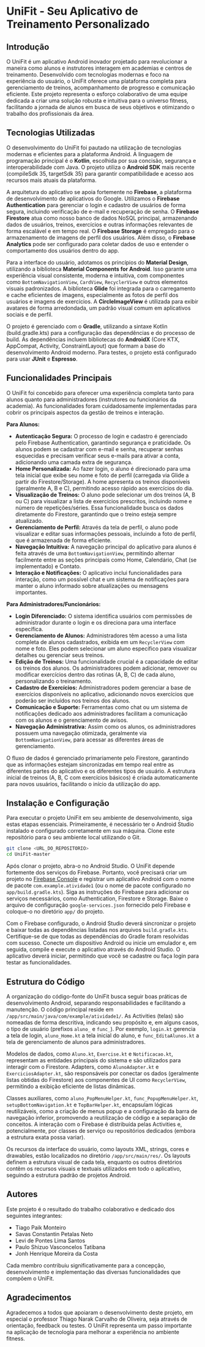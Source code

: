 # UniFit - Seu Aplicativo de Treinamento Personalizado

## Introdução

O UniFit é um aplicativo Android inovador projetado para revolucionar a maneira como alunos e instrutores interagem em academias e centros de treinamento. Desenvolvido com tecnologias modernas e foco na experiência do usuário, o UniFit oferece uma plataforma completa para gerenciamento de treinos, acompanhamento de progresso e comunicação eficiente. Este projeto representa o esforço colaborativo de uma equipe dedicada a criar uma solução robusta e intuitiva para o universo fitness, facilitando a jornada de alunos em busca de seus objetivos e otimizando o trabalho dos profissionais da área.




## Tecnologias Utilizadas

O desenvolvimento do UniFit foi pautado na utilização de tecnologias modernas e eficientes para a plataforma Android. A linguagem de programação principal é o **Kotlin**, escolhida por sua concisão, segurança e interoperabilidade com Java. O projeto utiliza o **Android SDK** mais recente (compileSdk 35, targetSdk 35) para garantir compatibilidade e acesso aos recursos mais atuais da plataforma.

A arquitetura do aplicativo se apoia fortemente no **Firebase**, a plataforma de desenvolvimento de aplicativos do Google. Utilizamos o **Firebase Authentication** para gerenciar o login e cadastro de usuários de forma segura, incluindo verificação de e-mail e recuperação de senha. O **Firebase Firestore** atua como nosso banco de dados NoSQL principal, armazenando dados de usuários, treinos, exercícios e outras informações relevantes de forma escalável e em tempo real. O **Firebase Storage** é empregado para o armazenamento de imagens de perfil dos usuários. Além disso, o **Firebase Analytics** pode ser configurado para coletar dados de uso e entender o comportamento dos usuários dentro do app.

Para a interface do usuário, adotamos os princípios do **Material Design**, utilizando a biblioteca **Material Components for Android**. Isso garante uma experiência visual consistente, moderna e intuitiva, com componentes como `BottomNavigationView`, `CardView`, `RecyclerView` e outros elementos visuais padronizados. A biblioteca **Glide** foi integrada para o carregamento e cache eficientes de imagens, especialmente as fotos de perfil dos usuários e imagens de exercícios. A **CircleImageView** é utilizada para exibir avatares de forma arredondada, um padrão visual comum em aplicativos sociais e de perfil.

O projeto é gerenciado com o **Gradle**, utilizando a sintaxe Kotlin (build.gradle.kts) para a configuração das dependências e do processo de build. As dependências incluem bibliotecas do **AndroidX** (Core KTX, AppCompat, Activity, ConstraintLayout) que formam a base do desenvolvimento Android moderno. Para testes, o projeto está configurado para usar **JUnit** e **Espresso**.





## Funcionalidades Principais

O UniFit foi concebido para oferecer uma experiência completa tanto para alunos quanto para administradores (instrutores ou funcionários da academia). As funcionalidades foram cuidadosamente implementadas para cobrir os principais aspectos da gestão de treinos e interação.

**Para Alunos:**

*   **Autenticação Segura:** O processo de login e cadastro é gerenciado pelo Firebase Authentication, garantindo segurança e praticidade. Os alunos podem se cadastrar com e-mail e senha, recuperar senhas esquecidas e precisam verificar seus e-mails para ativar a conta, adicionando uma camada extra de segurança.
*   **Home Personalizada:** Ao fazer login, o aluno é direcionado para uma tela inicial que exibe seu nome e foto de perfil (carregada via Glide a partir do Firestore/Storage). A home apresenta os treinos disponíveis (geralmente A, B e C), permitindo acesso rápido aos exercícios do dia.
*   **Visualização de Treinos:** O aluno pode selecionar um dos treinos (A, B ou C) para visualizar a lista de exercícios prescritos, incluindo nome e número de repetições/séries. Essa funcionalidade busca os dados diretamente do Firestore, garantindo que o treino esteja sempre atualizado.
*   **Gerenciamento de Perfil:** Através da tela de perfil, o aluno pode visualizar e editar suas informações pessoais, incluindo a foto de perfil, que é armazenada de forma eficiente.
*   **Navegação Intuitiva:** A navegação principal do aplicativo para alunos é feita através de uma `BottomNavigationView`, permitindo alternar facilmente entre as seções principais como Home, Calendário, Chat (se implementado) e Contato.
*   **Interação e Notificações:** O aplicativo inclui funcionalidades para interação, como um possível chat e um sistema de notificações para manter o aluno informado sobre atualizações ou mensagens importantes.

**Para Administradores/Funcionários:**

*   **Login Diferenciado:** O sistema identifica usuários com permissões de administrador durante o login e os direciona para uma interface específica.
*   **Gerenciamento de Alunos:** Administradores têm acesso a uma lista completa de alunos cadastrados, exibida em um `RecyclerView` com nome e foto. Eles podem selecionar um aluno específico para visualizar detalhes ou gerenciar seus treinos.
*   **Edição de Treinos:** Uma funcionalidade crucial é a capacidade de editar os treinos dos alunos. Os administradores podem adicionar, remover ou modificar exercícios dentro das rotinas (A, B, C) de cada aluno, personalizando o treinamento.
*   **Cadastro de Exercícios:** Administradores podem gerenciar a base de exercícios disponíveis no aplicativo, adicionando novos exercícios que poderão ser incluídos nos treinos dos alunos.
*   **Comunicação e Suporte:** Ferramentas como chat ou um sistema de notificações dedicado aos administradores facilitam a comunicação com os alunos e o gerenciamento de avisos.
*   **Navegação Administrativa:** Assim como os alunos, os administradores possuem uma navegação otimizada, geralmente via `BottomNavigationView`, para acessar as diferentes áreas de gerenciamento.

O fluxo de dados é gerenciado primariamente pelo Firestore, garantindo que as informações estejam sincronizadas em tempo real entre as diferentes partes do aplicativo e os diferentes tipos de usuário. A estrutura inicial de treinos (A, B, C com exercícios básicos) é criada automaticamente para novos usuários, facilitando o início da utilização do app.





## Instalação e Configuração

Para executar o projeto UniFit em seu ambiente de desenvolvimento, siga estas etapas essenciais. Primeiramente, é necessário ter o Android Studio instalado e configurado corretamente em sua máquina. Clone este repositório para o seu ambiente local utilizando o Git.

```bash
git clone <URL_DO_REPOSITORIO>
cd UniFit-master
```

Após clonar o projeto, abra-o no Android Studio. O UniFit depende fortemente dos serviços do Firebase. Portanto, você precisará criar um projeto no [Firebase Console](https://console.firebase.google.com/) e registrar um aplicativo Android com o nome de pacote `com.example.atividade1` (ou o nome de pacote configurado no `app/build.gradle.kts`). Siga as instruções do Firebase para adicionar os serviços necessários, como Authentication, Firestore e Storage. Baixe o arquivo de configuração `google-services.json` fornecido pelo Firebase e coloque-o no diretório `app/` do projeto.

Com o Firebase configurado, o Android Studio deverá sincronizar o projeto e baixar todas as dependências listadas nos arquivos `build.gradle.kts`. Certifique-se de que todas as dependências do Gradle foram resolvidas com sucesso. Conecte um dispositivo Android ou inicie um emulador e, em seguida, compile e execute o aplicativo através do Android Studio. O aplicativo deverá iniciar, permitindo que você se cadastre ou faça login para testar as funcionalidades.

## Estrutura do Código

A organização do código-fonte do UniFit busca seguir boas práticas de desenvolvimento Android, separando responsabilidades e facilitando a manutenção. O código principal reside em `/app/src/main/java/com/example/atividade1/`. As Activities (telas) são nomeadas de forma descritiva, indicando seu propósito e, em alguns casos, o tipo de usuário (prefixos `aluno_` e `func_`). Por exemplo, `login.kt` gerencia a tela de login, `aluno_Home.kt` a tela inicial do aluno, e `func_EditaAlunos.kt` a tela de gerenciamento de alunos para administradores.

Modelos de dados, como `Aluno.kt`, `Exercise.kt` e `Notificacao.kt`, representam as entidades principais do sistema e são utilizados para interagir com o Firestore. Adapters, como `AlunoAdapter.kt` e `ExerciciosAdapter.kt`, são responsáveis por conectar os dados (geralmente listas obtidas do Firestore) aos componentes de UI como `RecyclerView`, permitindo a exibição eficiente de listas dinâmicas.

Classes auxiliares, como `aluno_PopMenuHelper.kt`, `func_PopupMenuHelper.kt`, `setupBottomNavigation.kt` e `TopBarHelper.kt`, encapsulam lógicas reutilizáveis, como a criação de menus popup e a configuração da barra de navegação inferior, promovendo a reutilização de código e a separação de conceitos. A interação com o Firebase é distribuída pelas Activities e, potencialmente, por classes de serviço ou repositórios dedicados (embora a estrutura exata possa variar).

Os recursos da interface do usuário, como layouts XML, strings, cores e drawables, estão localizados no diretório `/app/src/main/res/`. Os layouts definem a estrutura visual de cada tela, enquanto os outros diretórios contêm os recursos visuais e textuais utilizados em todo o aplicativo, seguindo a estrutura padrão de projetos Android.

## Autores

Este projeto é o resultado do trabalho colaborativo e dedicado dos seguintes integrantes:

*   Tiago Paik Monteiro
*   Savas Constantin Petalas Neto
*   Levi de Pontes Lima Santos
*   Paulo Shizuo Vasconcelos Tatibana
*   Jonh Henrique Moreira da Costa

Cada membro contribuiu significativamente para a concepção, desenvolvimento e implementação das diversas funcionalidades que compõem o UniFit.

## Agradecimentos

Agradecemos a todos que apoiaram o desenvolvimento deste projeto, em especial o professor Thiago Narak Carvalho de Oliveira, seja através de orientação, feedback ou testes. O UniFit representa um passo importante na aplicação de tecnologia para melhorar a experiência no ambiente fitness.


